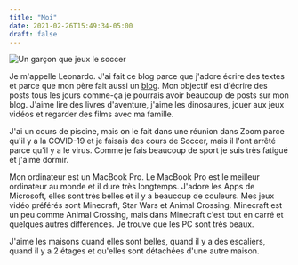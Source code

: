 ```yaml
---
title: "Moi"
date: 2021-02-26T15:49:34-05:00
draft: false
---
```


![Un garçon que jeux le soccer](/images/posts/junior_soccer.png)

Je m'appelle Leonardo. J'ai fait ce blog parce que j'adore écrire des textes et parce que mon père fait aussi un [blog](https://www.hildeberto.com). Mon objectif est d'écrire des posts tous les jours comme-ça je pourrais avoir beaucoup de posts sur mon blog. J'aime lire des livres d'aventure, j'aime les dinosaures, jouer aux jeux vidéos et regarder des films avec ma famille.

J'ai un cours de piscine, mais on le fait dans une réunion dans Zoom parce qu'il y a la COVID-19 et je faisais des cours de Soccer, mais il l'ont arrêté parce qu'il y a le virus. Comme je fais beaucoup de sport je suis très fatigué et j'aime dormir.

Mon ordinateur est un MacBook Pro. Le MacBook Pro est le meilleur ordinateur au monde et il dure très longtemps. J'adore les Apps de Microsoft, elles sont très belles et il y a beaucoup de couleurs. Mes jeux vidéo préférés sont Minecraft, Star Wars et Animal Crossing. Minecraft est un peu comme Animal Crossing, mais dans Minecraft c'est tout en carré et quelques autres différences. Je trouve que les PC sont très beaux.

J'aime les maisons quand elles sont belles, quand il y a des escaliers, quand il y a 2 étages et qu'elles sont détachées d'une autre maison.
